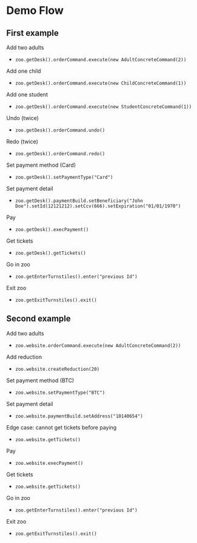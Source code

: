 # Demo Flow

## First example

Add two adults

- `zoo.getDesk().orderCommand.execute(new AdultConcreteCommand(2))`

Add one child

- `zoo.getDesk().orderCommand.execute(new ChildConcreteCommand(1))`

Add one student

- `zoo.getDesk().orderCommand.execute(new StudentConcreteCommand(1))`

Undo (twice)

- `zoo.getDesk().orderCommand.undo()`

Redo (twice)

- `zoo.getDesk().orderCommand.redo()`

Set payment method (Card)

- `zoo.getDesk().setPaymentType("Card")`

Set payment detail

- `zoo.getDesk().paymentBuild.setBeneficiary("John Doe").setId(12121212).setCcv(666).setExpiration("01/01/1970")`

Pay

- `zoo.getDesk().execPayment()`

Get tickets

- `zoo.getDesk().getTickets()`

Go in zoo

- `zoo.getEnterTurnstiles().enter("previous Id")`

Exit zoo

- `zoo.getExitTurnstiles().exit()`

## Second example

Add two adults

- `zoo.website.orderCommand.execute(new AdultConcreteCommand(2))`

Add reduction

- `zoo.website.createReduction(20)`

Set payment method (BTC)

- `zoo.website.setPaymentType("BTC")`

Set payment detail

- `zoo.website.paymentBuild.setAddress("10140654")`

Edge case: cannot get tickets before paying

- `zoo.website.getTickets()`

Pay

- `zoo.website.execPayment()`

Get tickets

- `zoo.website.getTickets()`

Go in zoo

- `zoo.getEnterTurnstiles().enter("previous Id")`

Exit zoo

- `zoo.getExitTurnstiles().exit()`
